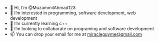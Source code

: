- 👋 Hi, I’m @MuzammilAhmad123
- 👀 I’m interested in programming, software development, web development
- 🌱 I’m currently learning c++
- 💞️ I’m looking to collaborate on programing and software development
- 📫 You can drop your email for me at miracleguyme@gmail.com

<!---
MuzammilAhmad123/MuzammilAhmad123 is a ✨ special ✨ repository because its `README.md` (this file) appears on your GitHub profile.
You can click the Preview link to take a look at your changes.
--->

